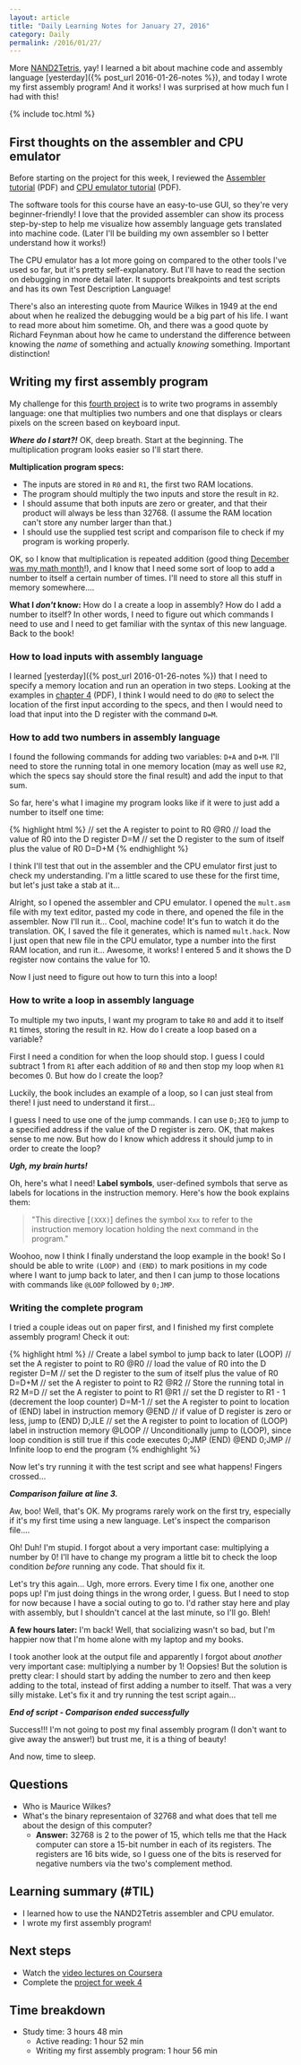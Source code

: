 ```yaml
---
layout: article
title: "Daily Learning Notes for January 27, 2016"
category: Daily
permalink: /2016/01/27/
---
```


More [NAND2Tetris](http://nand2tetris.org/), yay! I learned a bit about machine code and assembly language [yesterday]({% post_url 2016-01-26-notes %}), and today I wrote my first assembly program! And it works! I was surprised at how much fun I had with this!

{% include toc.html %}

## First thoughts on the assembler and CPU emulator

Before starting on the project for this week, I reviewed the [Assembler tutorial](http://nand2tetris.org/tutorials/PDF/Assembler%20Tutorial.pdf) (PDF) and [CPU emulator tutorial](http://nand2tetris.org/tutorials/PDF/CPU%20Emulator%20Tutorial.pdf) (PDF).

The software tools for this course have an easy-to-use GUI, so they're very beginner-friendly! I love that the provided assembler can show its process step-by-step to help me visualize how assembly language gets translated into machine code. (Later I'll be building my own assembler so I better understand how it works!)

The CPU emulator has a lot more going on compared to the other tools I've used so far, but it's pretty self-explanatory. But I'll have to read the section on debugging in more detail later. It supports breakpoints and test scripts and has its own Test Description Language!

There's also an interesting quote from Maurice Wilkes in 1949 at the end about when he realized the debugging would be a big part of his life. I want to read more about him sometime. Oh, and there was a good quote by Richard Feynman about how he came to understand the difference between knowing the *name* of something and actually *knowing* something. Important distinction!

## Writing my first assembly program

My challenge for this [fourth project](http://nand2tetris.org/04.php) is to write two programs in assembly language: one that multiplies two numbers and one that displays or clears pixels on the screen based on keyboard input.

***Where do I start?!*** OK, deep breath. Start at the beginning. The multiplication program looks easier so I'll start there.

**Multiplication program specs:**

- The inputs are stored in `R0` and `R1`, the first two RAM locations.
- The program should multiply the two inputs and store the result in `R2`.
- I should assume that both inputs are zero or greater, and that their product will always be less than 32768. (I assume the RAM location can't store any number larger than that.)
- I should use the supplied test script and comparison file to check if my program is working properly.

OK, so I know that multiplication is repeated addition (good thing [December was my math month](/math/)!), and I know that I need some sort of loop to add a number to itself a certain number of times. I'll need to store all this stuff in memory somewhere....

**What I *don't* know:** How do I a create a loop in assembly? How do I add a number to itself? In other words, I need to figure out which commands I need to use and I need to get familiar with the syntax of this new language. Back to the book!

### How to load inputs with assembly language

I learned [yesterday]({% post_url 2016-01-26-notes %}) that I need to specify a memory location and run an operation in two steps. Looking at the examples in [chapter 4](http://nand2tetris.org/chapters/chapter%2004.pdf) (PDF), I think I would need to do `@R0` to select the location of the first input according to the specs, and then I would need to load that input into the D register with the command `D=M`.

### How to add two numbers in assembly language

I found the following commands for adding two variables: `D+A` and `D+M`. I'll need to store the running total in one memory location (may as well use `R2`, which the specs say should store the final result) and add the input to that sum.

So far, here's what I imagine my program looks like if it were to just add a number to itself one time:

{% highlight html %}
// set the A register to point to R0
@R0
// load the value of R0 into the D register
D=M
// set the D register to the sum of itself plus the value of R0
D=D+M
{% endhighlight %}

I think I'll test that out in the assembler and the CPU emulator first just to check my understanding. I'm a little scared to use these for the first time, but let's just take a stab at it...

Alright, so I opened the assembler and CPU emulator. I opened the `mult.asm` file with my text editor, pasted my code in there, and opened the file in the assembler. Now I'll run it... Cool, machine code! It's fun to watch it do the translation. OK, I saved the file it generates, which is named `mult.hack`. Now I just open that new file in the CPU emulator, type a number into the first RAM location, and run it... Awesome, it works! I entered 5 and it shows the D register now contains the value for 10.

Now I just need to figure out how to turn this into a loop!

### How to write a loop in assembly language

To multiple my two inputs, I want my program to take `R0` and add it to itself `R1` times, storing the result in `R2`. How do I create a loop based on a variable?

First I need a condition for when the loop should stop. I guess I could subtract 1 from `R1` after each addition of `R0` and then stop my loop when `R1` becomes 0. But how do I create the loop?

Luckily, the book includes an example of a loop, so I can just steal from there! I just need to understand it first...

I guess I need to use one of the jump commands. I can use `D;JEQ` to jump to a specified address if the value of the D register is zero. OK, that makes sense to me now. But how do I know which address it should jump to in order to create the loop?

***Ugh, my brain hurts!***

Oh, here's what I need! **Label symbols**, user-defined symbols that serve as labels for locations in the instruction memory. Here's how the book explains them:

>"This directive [`(XXX)`] defines the symbol `Xxx` to refer to the instruction memory location holding the next command in the program."

Woohoo, now I think I finally understand the loop example in the book! So I should be able to write `(LOOP)` and `(END)` to mark positions in my code where I want to jump back to later, and then I can jump to those locations with commands like `@LOOP` followed by `0;JMP`.

### Writing the complete program

I tried a couple ideas out on paper first, and I finished my first complete assembly program! Check it out:

{% highlight html %}
// Create a label symbol to jump back to later
(LOOP)
// set the A register to point to R0
@R0
// load the value of R0 into the D register
D=M
// set the D register to the sum of itself plus the value of R0
D=D+M
// set the A register to point to R2
@R2
// Store the running total in R2
M=D
// set the A register to point to R1
@R1
// set the D register to R1 - 1 (decrement the loop counter)
D=M-1
// set the A register to point to location of (END) label in instruction memory
@END
// if value of D register is zero or less, jump to (END)
D;JLE
// set the A register to point to location of (LOOP) label in instruction memory
@LOOP
// Unconditionally jump to (LOOP), since loop condition is still true if this code executes
0;JMP
(END)
@END
0;JMP // Infinite loop to end the program
{% endhighlight %}

Now let's try running it with the test script and see what happens! Fingers crossed...

***Comparison failure at line 3.***

Aw, boo! Well, that's OK. My programs rarely work on the first try, especially if it's my first time using a new language. Let's inspect the comparison file....

Oh! Duh! I'm stupid. I forgot about a very important case: multiplying a number by 0! I'll have to change my program a little bit to check the loop condition *before* running any code. That should fix it.

Let's try this again... Ugh, more errors. Every time I fix one, another one pops up! I'm just doing things in the wrong order, I guess. But I need to stop for now because I have a social outing to go to. I'd rather stay here and play with assembly, but I shouldn't cancel at the last minute, so I'll go. Bleh!

**A few hours later:** I'm back! Well, that socializing wasn't so bad, but I'm happier now that I'm home alone with my laptop and my books.

I took another look at the output file and apparently I forgot about *another* very important case: multiplying a number by 1! Oopsies! But the solution is pretty clear: I should start by adding the number to zero and then keep adding to the total, instead of first adding a number to itself. That was a very silly mistake. Let's fix it and try running the test script again...

***End of script - Comparison ended successfully***

Success!!! I'm not going to post my final assembly program (I don't want to give away the answer!) but trust me, it is a thing of beauty!

And now, time to sleep.

## Questions

- Who is Maurice Wilkes?
- What's the binary representaion of 32768 and what does that tell me about the design of this computer?
  - **Answer:** 32768 is 2 to the power of 15, which tells me that the Hack computer can store a 15-bit number in each of its registers. The registers are 16 bits wide, so I guess one of the bits is reserved for negative numbers via the two's complement method.

## Learning summary (#TIL)

- I learned how to use the NAND2Tetris assembler and CPU emulator.
- I wrote my first assembly program!

## Next steps

- Watch the [video lectures on Coursera](https://class.coursera.org/nand2tetris1-001/)
- Complete the [project for week 4](http://nand2tetris.org/04.php)

## Time breakdown

- Study time: 3 hours 48 min
  - Active reading: 1 hour 52 min
  - Writing my first assembly program: 1 hour 56 min